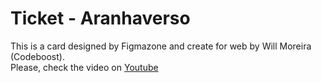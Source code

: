 # Ticket - Aranhaverso

This is a card designed by Figmazone and create for web by Will Moreira (Codeboost).
<br> Please, check the video on  <a href="https://www.youtube.com/watch?v=jc9-whKCl5o"> Youtube </a>

